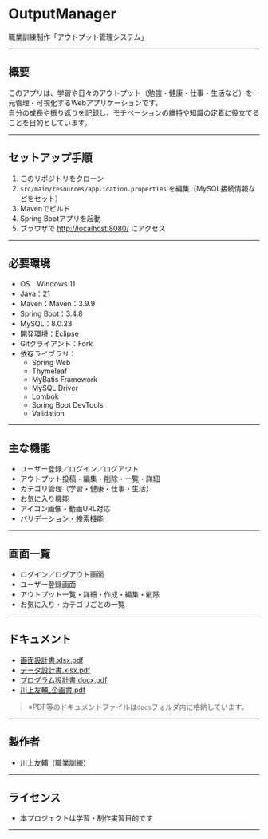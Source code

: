 # OutputManager

職業訓練制作「アウトプット管理システム」

---

## 概要

このアプリは、学習や日々のアウトプット（勉強・健康・仕事・生活など）を一元管理・可視化するWebアプリケーションです。  
自分の成長や振り返りを記録し、モチベーションの維持や知識の定着に役立てることを目的としています。

---

## セットアップ手順

1. このリポジトリをクローン
2. `src/main/resources/application.properties` を編集（MySQL接続情報などをセット）
3. Mavenでビルド 
4. Spring Bootアプリを起動 
5. ブラウザで [http://localhost:8080/](http://localhost:8080/) にアクセス

---

## 必要環境


- OS：Windows 11
- Java：21
- Maven：Maven：3.9.9
- Spring Boot：3.4.8
- MySQL：8.0.23
- 開発環境：Eclipse
- Gitクライアント：Fork
- 依存ライブラリ：
    - Spring Web
    - Thymeleaf
    - MyBatis Framework
    - MySQL Driver
    - Lombok
    - Spring Boot DevTools
    - Validation
---

## 主な機能

- ユーザー登録／ログイン／ログアウト
- アウトプット投稿・編集・削除・一覧・詳細
- カテゴリ管理（学習・健康・仕事・生活）
- お気に入り機能
- アイコン画像・動画URL対応
- バリデーション・検索機能

---

## 画面一覧

- ログイン／ログアウト画面
- ユーザー登録画面
- アウトプット一覧・詳細・作成・編集・削除
- お気に入り・カテゴリごとの一覧

---

## ドキュメント

- [画面設計書.xlsx.pdf](https://github.com/user-attachments/files/21588889/xlsx.pdf)
- [データ設計書.xlsx.pdf](https://github.com/user-attachments/files/21588803/xlsx.pdf)
- [プログラム設計書.docx.pdf](https://github.com/user-attachments/files/21651202/docx.pdf)
- [川上友輔_企画書.pdf](https://github.com/user-attachments/files/21588960/_.pdf)


> ※PDF等のドキュメントファイルは`docs`フォルダ内に格納しています。

---

## 製作者

- 川上友輔（職業訓練）

---

## ライセンス

- 本プロジェクトは学習・制作実習目的です

---
